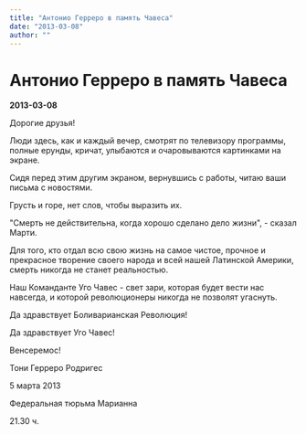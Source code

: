 ```yaml
---
title: "Антонио Герреро в память Чавеса"
date: "2013-03-08"
author: ""
---
```


# Антонио Герреро в память Чавеса

**2013-03-08** 

Дорогие друзья!

Люди здесь, как и каждый вечер, смотрят по телевизору программы, полные ерунды, кричат, улыбаются и очаровываются картинками на экране.

 Сидя перед этим другим экраном, вернувшись с работы, читаю ваши письма с новостями.

 Грусть и горе, нет слов, чтобы выразить их.

 "Смерть не действительна, когда хорошо сделано дело жизни", - сказал Марти.

 Для того, кто отдал всю свою жизнь на самое чистое, прочное и прекрасное творение своего народа и всей нашей Латинской Америки, смерть никогда не станет реальностью.

 Наш Команданте Уго Чавес - свет зари, которая будет вести нас навсегда, и которой революционеры никогда не позволят угаснуть.

 

 Да здравствует Боливарианская Революция!

 Да здравствует Уго Чавес!

 Венсеремос!

 

 Тони Герреро Родригес

 5 марта 2013

 Федеральная тюрьма Марианна

 21.30 ч.
